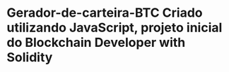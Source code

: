 # Gerador-de-carteira-BTC Criado utilizando JavaScript, projeto inicial do Blockchain Developer with Solidity
